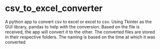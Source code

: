 # csv_to_excel_converter

A python app to convert csv to excel or excel to csv. Using Tkinter as the GUI library, pandas to help with the conversion.
Based on the file is received, the app will convert it to the other. The converted files are stored in their respective folders. The naming is based on the time at which it was converted 
